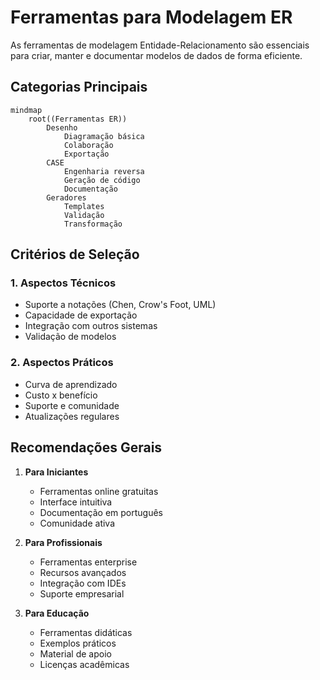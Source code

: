 # Ferramentas para Modelagem ER

As ferramentas de modelagem Entidade-Relacionamento são essenciais para criar, manter e documentar modelos de dados de forma eficiente.

## Categorias Principais

```mermaid
mindmap
    root((Ferramentas ER))
        Desenho
            Diagramação básica
            Colaboração
            Exportação
        CASE
            Engenharia reversa
            Geração de código
            Documentação
        Geradores
            Templates
            Validação
            Transformação
```

## Critérios de Seleção

### 1. Aspectos Técnicos
- Suporte a notações (Chen, Crow's Foot, UML)
- Capacidade de exportação
- Integração com outros sistemas
- Validação de modelos

### 2. Aspectos Práticos
- Curva de aprendizado
- Custo x benefício
- Suporte e comunidade
- Atualizações regulares

## Recomendações Gerais

1. **Para Iniciantes**
   - Ferramentas online gratuitas
   - Interface intuitiva
   - Documentação em português
   - Comunidade ativa

2. **Para Profissionais**
   - Ferramentas enterprise
   - Recursos avançados
   - Integração com IDEs
   - Suporte empresarial

3. **Para Educação**
   - Ferramentas didáticas
   - Exemplos práticos
   - Material de apoio
   - Licenças acadêmicas